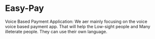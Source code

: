 # Easy-Pay
Voice Based Payment Application: We aer mainly focusing on the voice voice based payment app. That will help the Low-sight people and Many illeterate people. They can use their own language.
